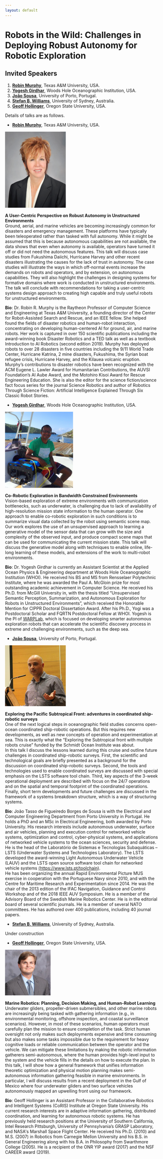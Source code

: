 ```yaml
---
layout: default
---
```


# **Robots in the Wild: Challenges in Deploying Robust Autonomy for Robotic Exploration**

## **Invited Speakers**

1. [**Robin Murphy**](http://faculty.cse.tamu.edu/murphy/), Texas A&M University, USA.
2. [**Yogesh Girdhar**](http://warp.whoi.edu/), Woods Hole Oceanographic Institution, USA.
3. [**Jo&atilde;o Sousa**](https://whale.fe.up.pt/member/jo%C3%A3o-sousa), University of Porto, Portugal.
4. [**Stefan B. Williams**](https://sydney.edu.au/engineering/people/stefan.williams.php), University of Sydney, Australia.
5. [**Geoff Hollinger**](http://research.engr.oregonstate.edu/rdml/), Oregon State University, USA.

Details of talks are as follows.

* [**Robin Murphy**](http://faculty.cse.tamu.edu/murphy/), Texas A&M University, USA.

<img src="image/robin.jpg" alt="Robin Murphy" height="250"/>

**A User-Centric Perspective on Robust Autonomy in Unstructured Environments**  
Ground, aerial, and marine vehicles are becoming increasingly common for disasters and emergency management. These platforms have typically been teleoperated rather than tasked with full autonomy. While it might be assumed that this is because autonomous capabilities are not available, the data shows that even when autonomy is available, operators have turned it off or did not need the autonomous features. This talk will discuss case studies from Fukushima Daiichi, Hurricane Harvey and other recent disasters illustrating the causes for the lack of trust in autonomy. The case studies will illustrate the ways in which off-normal events increase the demands on robots and operators, and by extension, on autonomous capabilities. 
They will also highlight the challenges in designing systems for formative domains where work is conducted in unstructured environments. The talk will conclude with recommendations for taking a user-centric systems design approach to creating high capable and truly useful robots for unstructured environments. 

**Bio**:
Dr. Robin R. Murphy is the Raytheon Professor of Computer Science and Engineering at Texas A&M University, a founding director of the Center for Robot-Assisted Search and Rescue, and an IEEE fellow. She helped found the fields of disaster robotics and human-robot interaction, concentrating on developing human-centered AI for ground, air, and marine robots. Her work is captured in over 150 scientific publications including the award-winning book Disaster Robotics and a TED talk as well as a textbook Introduction to AI Robotics (second edition 2019). Murphy has deployed robots to over 28 disasters in five countries including the 9/11 World Trade Center, Hurricane Katrina, 2 mine disasters, Fukushima, the Syrian boat refugee crisis, Hurricane Harvey, and the Kilauea volcanic eruption. Murphy’s contributions to disaster robotics have been recognized with the ACM Eugene L. Lawler Award for Humanitarian Contributions, the AUVSI Foundation’s Al Aube Award, and the Motohiro Kisoi Award for Rescue Engineering Education. She is also the editor for the science fiction/science fact focus series for the journal Science Robotics and author of Robotics Through Science Fiction: Artificial Intelligence Explained Through Six Classic Robot Stories.

* [**Yogesh Girdhar**](http://warp.whoi.edu/), Woods Hole Oceanographic Institution, USA.

<img src="image/yogi.jpg" alt="Yogesh Girdhar" height="250"/>

**Co-Robotic Exploration in Bandwidth Constrained Environments**  
Vision-based exploration of extreme environments with communication bottlenecks, such as underwater,  is challenging due to lack of availability of high-resolution mission state information to the human operator. One approach to enable co-robotic exploration in such conditions is to summarize visual data collected by the robot using semantic scene map. Our work explores the use of an unsupervised approach to learning a generative model of the sensor data that can grow with the size and complexity of the observed input, and produce compact scene maps that can be used for communicating the current mission state. This talk will discuss the generative model along with techniques to enable online, life-long learning of these models, and extensions of the work to multi-robot environments.

**Bio**:
Dr. Yogesh Girdhar is currently an Assistant Scientist at the Applied Ocean Physics & Engineering department at Woods Hole Oceanographic Institution (WHOI).  He received his BS and MS from Rensselaer Polytechnic Institute, where he was awarded the Paul A. McGloin prize for most outstanding academic achievement in Computer Science. He received his Ph.D. from McGill University in, with the thesis titled “Unsupervised Semantic Perception, Summarization, and Autonomous Exploration for Robots in Unstructured Environments”, which received the Honorable Mention for CIPPR Doctoral Dissertation Award. After his Ph.D., Yogi was a Postdoctoral Scholar and FQRTN Postdoctoral Fellow at WHOI. Yogesh is the PI of [WARPLab](http://warp.whoi.edu), which is focused on developing smarter autonomous exploration robots that can accelerate the scientific discovery process in extreme and challenging environments, such as the deep sea.

* [**Jo&atilde;o Sousa**](https://whale.fe.up.pt/member/jo%C3%A3o-sousa), University of Porto, Portugal.

<img src="image/joao.jpg" alt="Jo&atilde;o Sousa" height="200"/>

**Exploring the Pacific Subtropical Front: adventures in coordinated ship-robotic surveys**  
One of the next logical steps in oceanographic field studies concerns open-ocean coordinated ship-robotic operations. But this requires new developments, as well as new concepts of operation and experimentation at sea. This is exactly what the “Exploring the Subtropical front with multiple robots cruise” funded by the Schmidt Ocean Institute was about.  
In this talk I discuss the lessons learned during this cruise and outline future challenges in coordinated ship-robotic surveys. First, the scientific and technological goals are briefly presented as a background for the discussion on coordinated ship-robotic surveys. Second, the tools and technologies used to enable coordinated surveys are discussed with special emphasis on the LSTS software tool chain. Third, key aspects of the 3-week operational deployment are described with focus on the 24/7 operations and on the spatial and temporal footprint of the coordinated operations. Finally, short term developments and future challenges are discussed in the framework of a systems breakdown structure, which is a way of structuring systems.

**Bio**:
Jo&atilde;o Tasso de Figueiredo Borges de Sousa is with the Electrical and Computer Engineering Department from Porto University in Portugal. He holds a PhD and an MSc in Electrical Engineering, both awarded by Porto University. His research interests include autonomous underwater, surface and air vehicles, planning and execution control for networked vehicle systems, optimization and control, cyber-physical systems, and applications of networked vehicle systems to the ocean sciences, security and defense.  
He is the head of the Laboratório de Sistemas e Tecnologias Subaquáticas – LSTS (Underwater Systems and Technologies Laboratory). The LSTS developed the award-winning Light Autonomous Underwater Vehicle (LAUV) and the LSTS open source software tool chain for networked vehicle systems [(https://www.lsts.pt/toolchain)](https://www.lsts.pt/toolchain).  
He has been organizing the annual Rapid Environmental Picture MUS exercise in cooperation with the Portuguese Navy since 2010, and with the Centre for Maritime Research and Experimentation since 2014. He was the chair of the 2013 edition of the IFAC Navigation, Guidance and Control Workshop and of the 2018 IEEE AUV Symposium. He is a member of the Advisory Board of the Swedish Marine Robotics Center. He is in the editorial board of several scientific journals. He is a member of several NATO committees. He has authored over 400 publications, including 40 journal papers.

* [**Stefan B. Williams**](https://sydney.edu.au/engineering/people/stefan.williams.php), University of Sydney, Australia.

Under construction

* [**Geoff Hollinger**](http://research.engr.oregonstate.edu/rdml/), Oregon State University, USA.

<img src="image/hollinger.jpg" alt="Geoff Hollinger" height="150"/>

**Marine Robotics: Planning, Decision Making, and Human-Robot Learning**  
Underwater gliders, propeller-driven submersibles, and other marine robots are increasingly being tasked with gathering information (e.g., in environmental monitoring, offshore inspection, and coastal surveillance scenarios). However, in most of these scenarios, human operators must carefully plan the mission to ensure completion of the task. Strict human oversight not only makes such deployments expensive and time consuming but also makes some tasks impossible due to the requirement for heavy cognitive loads or reliable communication between the operator and the vehicle. We can mitigate these limitations by making the robotic information gatherers semi-autonomous, where the human provides high-level input to the system and the vehicle fills in the details on how to execute the plan. In this talk, I will show how a general framework that unifies information theoretic optimization and physical motion planning makes semi-autonomous information gathering feasible in marine environments. In particular, I will discuss results from a recent deployment in the Gulf of Mexico where four underwater gliders and two surface vehicles autonomously mapped an upwelling front using our framework.
 
**Bio**:
Geoff Hollinger is an Assistant Professor in the Collaborative Robotics and Intelligent Systems (CoRIS) Institute at Oregon State University. His current research interests are in adaptive information gathering, distributed coordination, and learning for autonomous robotic systems. He has previously held research positions at the University of Southern California, Intel Research Pittsburgh, University of Pennsylvania’s GRASP Laboratory, and NASA's Marshall Space Flight Center. He received his Ph.D. (2010) and M.S. (2007) in Robotics from Carnegie Mellon University and his B.S. in General Engineering along with his B.A. in Philosophy from Swarthmore College (2005). He is a recipient of the ONR YIP award (2017) and the NSF CAREER award (2019).